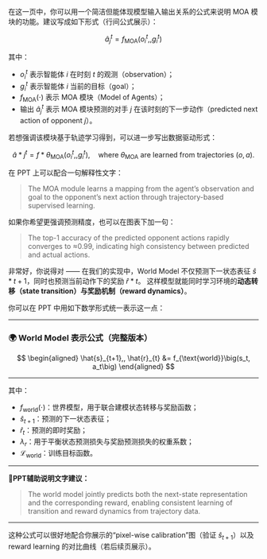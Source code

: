 在这一页中，你可以用一个简洁但能体现模型输入输出关系的公式来说明 MOA 模块的功能。建议写成如下形式（行间公式展示）：

$$
\hat{a}_{j}^{t} = f_{\text{MOA}}\big(o_{i}^{t},, g_{i}^{t}\big)
$$

其中：

* $o_{i}^{t}$ 表示智能体 $i$ 在时刻 $t$ 的观测（observation）；
* $g_{i}^{t}$ 表示智能体 $i$ 当前的目标（goal）；
* $f_{\text{MOA}}(\cdot)$ 表示 MOA 模块（Model of Agents）；
* 输出 $\hat{a}_{j}^{t}$ 表示 MOA 模块预测的对手 $j$ 在该时刻的下一步动作（predicted next action of opponent $j$）。

若想强调该模块基于轨迹学习得到，可以进一步写出数据驱动形式：

$$
\hat{a}*{j}^{t} = f*{\theta_{\text{MOA}}}\big(o_{i}^{t},, g_{i}^{t}\big),
\quad \text{where } \theta_{\text{MOA}} \text{ are learned from trajectories } {(o,a)}.
$$

在 PPT 上可以配合一句解释性文字：

> The MOA module learns a mapping from the agent’s observation and goal to the opponent’s next action through trajectory-based supervised learning.

如果你希望更强调预测精度，也可以在图表下加一句：

> The top-1 accuracy of the predicted opponent actions rapidly converges to ≈0.99, indicating high consistency between predicted and actual actions.




非常好，你说得对 —— 在我们的实现中，World Model 不仅预测下一状态表征 $\hat{s}*{t+1}$，同时也预测当前动作下的奖励 $\hat{r}*{t}$。
这样模型就能同时学习环境的**动态转移（state transition）**与**奖励机制（reward dynamics）**。

你可以在 PPT 中用如下数学形式统一表示这一点：

---

### 🌍 World Model 表示公式（完整版本）

$$
\begin{aligned}
\hat{s}_{t+1},, \hat{r}_{t}
&= f_{\text{world}}\big(s_t, a_t\big) 
\end{aligned}
  $$

---

其中：

* $f_{\text{world}}(\cdot)$：世界模型，用于联合建模状态转移与奖励函数；
* $\hat{s}_{t+1}$：预测的下一状态表征；
* $\hat{r}_t$：预测的即时奖励；
* $\lambda_r$：用于平衡状态预测损失与奖励预测损失的权重系数；
* $\mathcal{L}_{\text{world}}$：训练目标函数。

---

📘**PPT辅助说明文字建议：**

> The world model jointly predicts both the next-state representation and the corresponding reward, enabling consistent learning of transition and reward dynamics from trajectory data.

---

这种公式可以很好地配合你展示的“pixel-wise calibration”图（验证 $\hat{s}_{t+1}$）以及 reward learning 的对比曲线（若后续页展示）。
